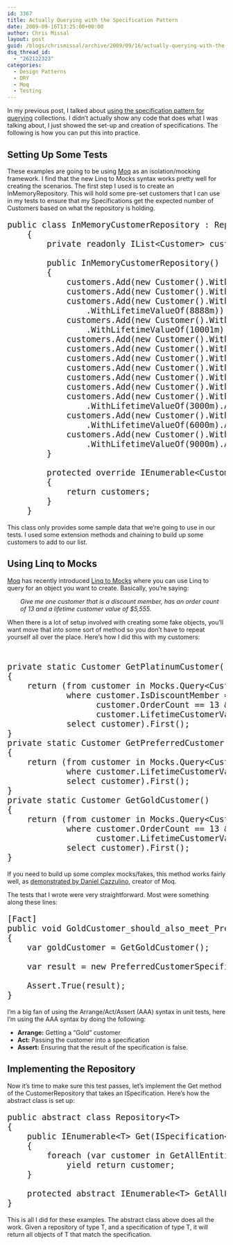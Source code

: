 ```yaml
---
id: 3367
title: Actually Querying with the Specification Pattern
date: 2009-09-16T13:25:00+00:00
author: Chris Missal
layout: post
guid: /blogs/chrismissal/archive/2009/09/16/actually-querying-with-the-specification-pattern.aspx
dsq_thread_id:
  - "262122323"
categories:
  - Design Patterns
  - DRY
  - Moq
  - Testing
---
```

In my previous post, I talked about [using the specification pattern for querying](/blogs/chrismissal/archive/2009/09/10/using-the-specification-pattern-for-querying.aspx) collections. I didn&#8217;t actually show any code that does what I was talking about, I just showed the set-up and creation of specifications. The following is how you can put this into practice.

## Setting Up Some Tests

These examples are going to be using [Moq](http://code.google.com/p/moq/) as an isolation/mocking framework. I find that the new Linq to Mocks syntax works pretty well for creating the scenarios. The first step I used is to create an InMemoryRepository. This will hold some pre-set customers that I can use in my tests to ensure that my Specifications get the expected number of Customers based on what the repository is holding.

<pre style="font-size:135%">public class InMemoryCustomerRepository : Repository&lt;Customer&gt;
    {
        private readonly IList&lt;Customer&gt; customers = new List&lt;Customer&gt;();

        public InMemoryCustomerRepository()
        {
            customers.Add(new Customer().WithTwentyOrders());
            customers.Add(new Customer().WithTwentyOrders());
            customers.Add(new Customer().WithTwentyOrders()<br />                .WithLifetimeValueOf(8888m));
            customers.Add(new Customer().WithTwentyOrders()<br />                .WithLifetimeValueOf(10001m));
            customers.Add(new Customer().WithLifetimeValueOf(4000m));
            customers.Add(new Customer().WithLifetimeValueOf(5000m));
            customers.Add(new Customer().WithLifetimeValueOf(6000m));
            customers.Add(new Customer().WithLifetimeValueOf(7000m));
            customers.Add(new Customer().WithLifetimeValueOf(8000m));
            customers.Add(new Customer().WithLifetimeValueOf(9000m));
            customers.Add(new Customer().WithTwentyOrders()<br />                .WithLifetimeValueOf(3000m).AsDiscountMember());
            customers.Add(new Customer().WithTwentyOrders()<br />                .WithLifetimeValueOf(6000m).AsDiscountMember());
            customers.Add(new Customer().WithTwentyOrders()<br />                .WithLifetimeValueOf(9000m).AsDiscountMember());
        }

        protected override IEnumerable&lt;Customer&gt; GetAllEntities()
        {
            return customers;
        }
    }
</pre>

This class only provides some sample data that we&#8217;re going to use in our tests. I used some extension methods and chaining to build up some customers to add to our list.

## Using Linq to Mocks

[Moq](http://code.google.com/p/moq/) has recently introduced [Linq to Mocks](http://www.clariusconsulting.net/blogs/kzu/archive/2009/08/13/164978.aspx) where you can use Linq to query for an object you want to create. Basically, you&#8217;re saying:

<p style="padding-left: 30px">
  <i>Give me one customer that is a discount member, has an order count of 13 and a lifetime customer value of $5,555.</i>
</p>

When there is a lot of setup involved with creating some fake objects, you&#8217;ll want move that into some sort of method so you don&#8217;t have to repeat yourself all over the place. Here&#8217;s how I did this with my customers:

&nbsp;

<pre style="font-size:135%">private static Customer GetPlatinumCustomer()<br />{<br />&nbsp;&nbsp; &nbsp;return (from customer in Mocks.Query&lt;Customer&gt;()<br />&nbsp;&nbsp; &nbsp; &nbsp; &nbsp; &nbsp; &nbsp;where customer.IsDiscountMember == true &&<br />&nbsp;&nbsp; &nbsp; &nbsp; &nbsp; &nbsp; &nbsp; &nbsp; &nbsp; &nbsp;customer.OrderCount == 13 &&<br />&nbsp;&nbsp; &nbsp; &nbsp; &nbsp; &nbsp; &nbsp; &nbsp; &nbsp; &nbsp;customer.LifetimeCustomerValue == 5555m<br />&nbsp;&nbsp; &nbsp; &nbsp; &nbsp; &nbsp; &nbsp;select customer).First();<br />}<br />private static Customer GetPreferredCustomer()<br />{<br />&nbsp;&nbsp; &nbsp;return (from customer in Mocks.Query&lt;Customer&gt;()<br />&nbsp;&nbsp; &nbsp; &nbsp; &nbsp; &nbsp; &nbsp;where customer.LifetimeCustomerValue == 5555m<br />&nbsp;&nbsp; &nbsp; &nbsp; &nbsp; &nbsp; &nbsp;select customer).First();<br />}<br />private static Customer GetGoldCustomer()<br />{<br />&nbsp;&nbsp; &nbsp;return (from customer in Mocks.Query&lt;Customer&gt;()<br />&nbsp;&nbsp; &nbsp; &nbsp; &nbsp; &nbsp; &nbsp;where customer.OrderCount == 13 &&<br />&nbsp;&nbsp; &nbsp; &nbsp; &nbsp; &nbsp; &nbsp; &nbsp; &nbsp; &nbsp;customer.LifetimeCustomerValue == 5555m<br />&nbsp;&nbsp; &nbsp; &nbsp; &nbsp; &nbsp; &nbsp;select customer).First();<br />}</pre>

If you need to build up some complex mocks/fakes, this method works fairly well, as [demonstrated by Daniel Cazzulino](http://www.clariusconsulting.net/blogs/kzu/archive/2009/08/13/164978.aspx), creator of Moq.

The tests that I wrote were very straightforward. Most were something along these lines:

<pre style="font-size:135%">[Fact]
public void GoldCustomer_should_also_meet_PreferredCustomer_requirements()
{
    var goldCustomer = GetGoldCustomer();

    var result = new PreferredCustomerSpecification().IsSatisfiedBy(goldCustomer);

    Assert.True(result);
}
</pre>

I&#8217;m a big fan of using the Arrange/Act/Assert (AAA) syntax in unit tests, here I&#8217;m using the AAA syntax by doing the following:

  * **Arrange:** Getting a &#8220;Gold&#8221; customer
  * **Act:** Passing the customer into a specification
  * **Assert:** Ensuring that the result of the specification is false.

## Implementing the Repository

Now it&#8217;s time to make sure this test passes, let&#8217;s implement the Get method of the CustomerRepository that takes an ISpecification<Customer>. Here&#8217;s how the abstract class is set up:

<pre style="font-size:135%">public abstract class Repository&lt;T&gt;<br />{<br />&nbsp;&nbsp; &nbsp;public IEnumerable&lt;T&gt; Get(ISpecification&lt;T&gt; specification)<br />&nbsp;&nbsp; &nbsp;{<br />&nbsp;&nbsp; &nbsp; &nbsp; &nbsp;foreach (var customer in GetAllEntities().Where(specification.IsSatisfiedBy))<br />&nbsp;&nbsp; &nbsp; &nbsp; &nbsp; &nbsp; &nbsp;yield return customer;<br />&nbsp;&nbsp; &nbsp;}<br />&nbsp;<br />&nbsp;&nbsp; &nbsp;protected abstract IEnumerable&lt;T&gt; GetAllEntities();<br />}</pre>

This is all I did for these examples. The abstract class above does all the work. Given a repository of type T, and a specification of type T, it will return all objects of T that match the specification.